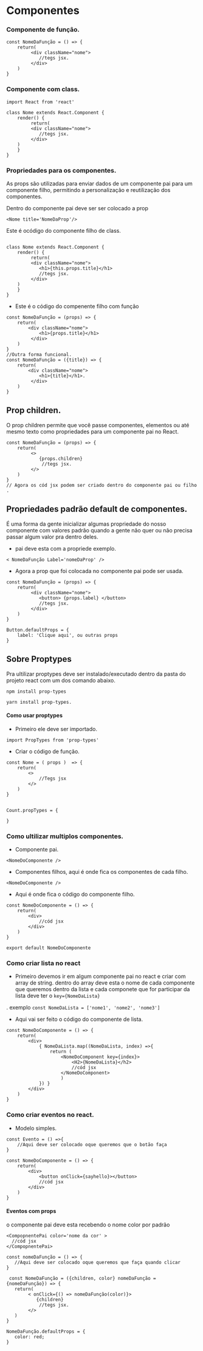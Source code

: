 # Componentes


### Componente de função.
```
const NomeDaFunção = () => {
    return(
         <div className="nome">
            //tegs jsx.
         </div>
    ) 
}
```
### Componente com class.
```
import React from 'react'

class Nome extends React.Component {
    render() {
         return(
         <div className="nome">
            //tegs jsx.
         </div>
    )
    }
}
```
### Propriedades para os componentes.
As props são utilizadas para enviar dados de um componente pai para um componente filho, permitindo a personalização e reutilização dos componentes.

Dentro do componente pai deve ser ser colocado a prop
```
<Nome title='NomeDaProp'/>

```
Este é ocódigo do componente filho de class.
```

class Nome extends React.Component {
    render() {
         return(
         <div className="nome">
            <h1>{this.props.title}</h1>
            //tegs jsx.
         </div>
    )
    }
}
```
- Este é o código do compenente filho com função

```
const NomeDaFunção = (props) => {
    return(
        <div className="nome">
            <h1>{props.title}</h1>
         </div>
    ) 
}
//Outra forma funcional.
const NomeDaFunção = ({title}) => {
    return(
        <div className="nome">
            <h1>{title}</h1>.
         </div>
    ) 
}
```


##  Prop children.
O prop children permite que você passe componentes, elementos ou até mesmo texto como propriedades para um componente pai no React.
```
const NomeDaFunção = (props) => {
    return(
         <>
            {props.children}
             //tegs jsx.
         </>
    ) 
}
// Agora os cód jsx podem ser criado dentro do componente pai ou filho . 
```

## Propriedades padrão default de componentes.
É uma forma da gente inicializar algumas propriedade do nosso componente com valores padrão quando a gente não quer ou não precisa passar algum valor pra dentro deles.

-  pai deve esta com a propriede exemplo.

```
< NomeDaFunção Label='nomeDaProp' />
```
- Agora a prop que foi colocada no componente pai pode ser usada.

```
const NomeDaFunção = (props) => {
    return(
         <div className="nome">
            <button> {props.label} </button>
            //tegs jsx.
         </div>
    ) 
}

Button.defaultProps = {
    label: 'Clique aqui', ou outras props
}
```
## Sobre Proptypes
Pra ultilizar proptypes deve ser instalado/executado dentro da pasta do projeto react com um dos comando abaixo.
```
npm install prop-types
```
```
yarn install prop-types.
```
#### Como usar proptypes
- Primeiro ele deve ser importado.

```
import PropTypes from 'prop-types'
```
- Criar o código de função.

```
const Nome = ( props )  => {
    return(
        <>
            //Tegs jsx
        </>
    )
}


Count.propTypes = {

}
```

### Como ultilizar multiplos componentes.
- Componente pai.

```
<NomeDoComponente />
```
- Componentes filhos, aqui é onde fica os componentes de cada filho.

```
<NomeDoComponente />
```
- Aqui é onde fica o código do componente filho.

```
const NomeDoComponente = () => {
    return(
        <div>
            //cód jsx
        </div>
    )
}

export default NomeDoComponente
```


### Como criar lista no react
- Primeiro devemos ir em algum componente pai no react e criar com array de string. dentro do array deve esta o nome de cada componente que queremos dentro da lista e cada componete que for participar da lista deve ter o ` key={NomeDaLista} `

. exemplo ``const NomeDaLista = ['nome1', 'nome2', 'nome3']``

- Aqui vai ser feito o código do componente de lista.

```
const NomeDoComponente = () => {
    return(
        <div>
            { NomeDaLista.map((NomeDaLista, index) =>{
                return (
                    <NomeDoComponent key={index}>
                        <H2>{NomeDaLista}</h2>
                        //cód jsx
                    </NomeDoComponent>
                    )
            }) }
        </div>
    )
}
```
### Como criar eventos no react.
- Modelo simples.

```
const Evento = () =>{
    //Aqui deve ser colocado oque queremos que o botão faça
}

const NomeDoComponente = () => {
    return(
        <div>
            <button onClick={sayhello}></button>
            //cód jsx
        </div>
    )
}
```
#### Eventos com props

o componente pai deve esta recebendo o nome color por padrão
```
<CompopnentePai color='nome da cor' >
  //cód jsx
</CompopnentePai>
```

 ```
const nomeDaFunção = () => {
    //Aqui deve ser colocado oque queremos que faça quando clicar
}

  const NomeDaFunção = ({children, color} nomeDaFunção = {nomeDaFunção}) => {
    return(
         < onClick={() => nomeDaFunção(color)}>
            {children}
             //tegs jsx.
         </>
    ) 
}

NomeDaFunção.defaultProps = {
    color: red;
}
  ```